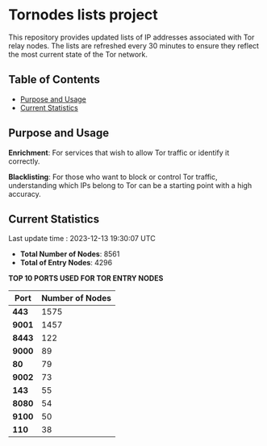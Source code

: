 # Tornodes lists project

This repository provides updated lists of IP addresses associated with Tor relay nodes. The lists are refreshed every 30 minutes to ensure they reflect the most current state of the Tor network.

## Table of Contents

- [Purpose and Usage](#purpose-and-usage)
- [Current Statistics](#current-statistics)


## Purpose and Usage

**Enrichment**: For services that wish to allow Tor traffic or identify it correctly.

**Blacklisting**: For those who want to block or control Tor traffic, understanding which IPs belong to Tor can be a starting point with a high accuracy.

## Current Statistics

Last update time : 2023-12-13 19:30:07 UTC

- **Total Number of Nodes**: 8561
- **Total of Entry Nodes**: 4296

**TOP 10 PORTS USED FOR TOR ENTRY NODES**

| **Port** | **Number of Nodes** |
|------|-----------------|
| **443**   | 1575  |
| **9001**   | 1457  |
| **8443**   | 122  |
| **9000**   | 89  |
| **80**   | 79  |
| **9002**   | 73  |
| **143**   | 55  |
| **8080**   | 54  |
| **9100**   | 50  |
| **110**   | 38  |


